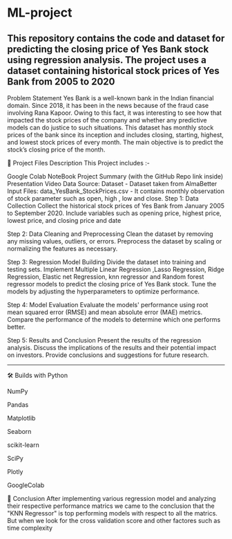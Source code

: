 # ML-project
This repository contains the code and dataset for predicting the closing price of Yes Bank stock using regression analysis. The project uses a dataset containing historical stock prices of Yes Bank from 2005 to 2020
--------------------------------------------------------------------------------------------

Problem Statement
Yes Bank is a well-known bank in the Indian financial domain. Since 2018, it has been in the news because of the fraud case involving Rana Kapoor. Owing to this fact, it was interesting to see how that impacted the stock prices of the company and whether any predictive models can do justice to such situations. This dataset has monthly stock prices of the bank since its inception and includes closing, starting, highest, and lowest stock prices of every month. The main objective is to predict the stock’s closing price of the month.

💾 Project Files Description
This Project includes :-

Google Colab NoteBook
Project Summary (with the GitHub Repo link inside)
Presentation Video
Data Source:
Dataset - Dataset taken from AlmaBetter
Input Files:
data_YesBank_StockPrices.csv - It contains monthly observation of stock parameter such as open, high , low and close.
Step 1: Data Collection
Collect the historical stock prices of Yes Bank from January 2005 to September 2020. Include variables such as opening price, highest price, lowest price, and closing price and date

Step 2: Data Cleaning and Preprocessing
Clean the dataset by removing any missing values, outliers, or errors. Preprocess the dataset by scaling or normalizing the features as necessary.

Step 3: Regression Model Building
Divide the dataset into training and testing sets. Implement Multiple Linear Regression ,Lasso Regression, Ridge Regression, Elastic net Regression, knn regressor and Random forest regressor models to predict the closing price of Yes Bank stock. Tune the models by adjusting the hyperparameters to optimize performance.

Step 4: Model Evaluation
Evaluate the models' performance using root mean squared error (RMSE) and mean absolute error (MAE) metrics. Compare the performance of the models to determine which one performs better.

Step 5: Results and Conclusion
Present the results of the regression analysis. Discuss the implications of the results and their potential impact on investors. Provide conclusions and suggestions for future research.

--------------------------------------------------------------------------------------------

🛠️ Builds with
Python

NumPy

Pandas

Matplotlib

Seaborn

scikit-learn

SciPy

Plotly

GoogleColab

📜 Conclusion
After implementing various regression model and analyzing their respective performance matrics we came to the conclusion that the "KNN Regressor" is top performing models with respect to all the matrics. But when we look for the cross validation score and other factores such as time complexity
